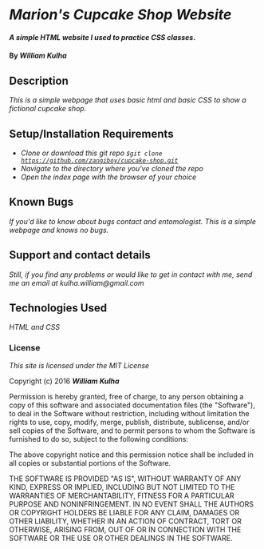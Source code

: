 # _Marion's Cupcake Shop Website_

#### _A simple HTML website I used to practice CSS classes._

#### By _**William Kulha**_

## Description

_This is a simple webpage that uses basic html and basic CSS to show a fictional cupcake shop._

## Setup/Installation Requirements

* _Clone or download this git repo <code>$git clone https://github.com/zangiboy/cupcake-shop.git</code>_
* _Navigate to the directory where you've cloned the repo_
* _Open the index page with the browser of your choice_



## Known Bugs

_If you'd like to know about bugs contact and entomologist. This is a simple webpage and knows no bugs._

## Support and contact details

_Still, if you find any problems or would like to get in contact with me, send me an email at kulha.william@gmail.com_

## Technologies Used

_HTML and CSS_

### License

*This site is licensed under the MIT License*

Copyright (c) 2016 **_William Kulha_**

Permission is hereby granted, free of charge, to any person obtaining a copy of this software and associated documentation files (the "Software"), to deal in the Software without restriction, including without limitation the rights to use, copy, modify, merge, publish, distribute, sublicense, and/or sell copies of the Software, and to permit persons to whom the Software is furnished to do so, subject to the following conditions:

The above copyright notice and this permission notice shall be included in all copies or substantial portions of the Software.

THE SOFTWARE IS PROVIDED "AS IS", WITHOUT WARRANTY OF ANY KIND, EXPRESS OR IMPLIED, INCLUDING BUT NOT LIMITED TO THE WARRANTIES OF MERCHANTABILITY, FITNESS FOR A PARTICULAR PURPOSE AND NONINFRINGEMENT. IN NO EVENT SHALL THE AUTHORS OR COPYRIGHT HOLDERS BE LIABLE FOR ANY CLAIM, DAMAGES OR OTHER LIABILITY, WHETHER IN AN ACTION OF CONTRACT, TORT OR OTHERWISE, ARISING FROM, OUT OF OR IN CONNECTION WITH THE SOFTWARE OR THE USE OR OTHER DEALINGS IN THE SOFTWARE.
